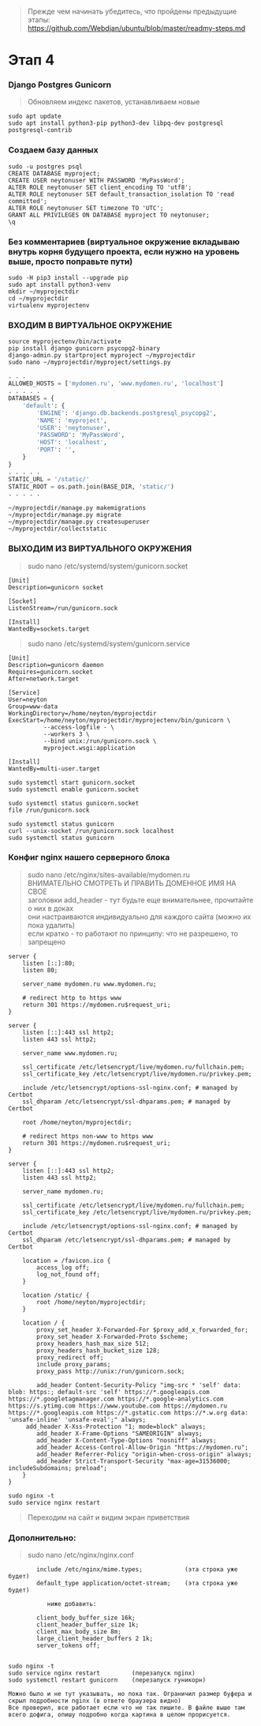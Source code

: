 > Прежде чем начинать убедитесь, что пройдены предыдущие этапы:  
> https://github.com/Webdjan/ubuntu/blob/master/readmy-steps.md

# Этап 4

### Django Postgres Gunicorn

> Обновляем индекс пакетов, устанавливаем новые

```text
sudo apt update
sudo apt install python3-pip python3-dev libpq-dev postgresql postgresql-contrib
```

### Создаем базу данных

```text
sudo -u postgres psql
CREATE DATABASE myproject;
CREATE USER neytonuser WITH PASSWORD 'MyPassWord';
ALTER ROLE neytonuser SET client_encoding TO 'utf8';
ALTER ROLE neytonuser SET default_transaction_isolation TO 'read committed';
ALTER ROLE neytonuser SET timezone TO 'UTC';
GRANT ALL PRIVILEGES ON DATABASE myproject TO neytonuser;
\q
```

### Без комментариев (виртуальное окружение вкладываю внутрь корня будущего проекта, если нужно на уровень выше, просто поправьте пути)

```text
sudo -H pip3 install --upgrade pip
sudo apt install python3-venv
mkdir ~/myprojectdir
cd ~/myprojectdir
virtualenv myprojectenv
```
 ### ВХОДИМ В ВИРТУАЛЬНОЕ ОКРУЖЕНИЕ

```text
source myprojectenv/bin/activate
pip install django gunicorn psycopg2-binary
django-admin.py startproject myproject ~/myprojectdir
sudo nano ~/myprojectdir/myproject/settings.py
```

```python
. . .
ALLOWED_HOSTS = ['mydomen.ru', 'www.mydomen.ru', 'localhost']
. . . . .
DATABASES = {
    'default': {
        'ENGINE': 'django.db.backends.postgresql_psycopg2',
        'NAME': 'myproject',
        'USER': 'neytonuser',
        'PASSWORD': 'MyPassWord',
        'HOST': 'localhost',
        'PORT': '',
    }
}
. . . . .
STATIC_URL = '/static/'
STATIC_ROOT = os.path.join(BASE_DIR, 'static/')
. . . . .

```

```text
~/myprojectdir/manage.py makemigrations
~/myprojectdir/manage.py migrate
~/myprojectdir/manage.py createsuperuser
~/myprojectdir/collectstatic
```

### ВЫХОДИМ ИЗ ВИРТУАЛЬНОГО ОКРУЖЕНИЯ

> sudo nano /etc/systemd/system/gunicorn.socket

```text
[Unit]
Description=gunicorn socket

[Socket]
ListenStream=/run/gunicorn.sock

[Install]
WantedBy=sockets.target
```

> sudo nano /etc/systemd/system/gunicorn.service

```text
[Unit]
Description=gunicorn daemon
Requires=gunicorn.socket
After=network.target

[Service]
User=neyton
Group=www-data
WorkingDirectory=/home/neyton/myprojectdir
ExecStart=/home/neyton/myprojectdir/myprojectenv/bin/gunicorn \
          --access-logfile - \
          --workers 3 \
          --bind unix:/run/gunicorn.sock \
          myproject.wsgi:application

[Install]
WantedBy=multi-user.target
```

```text
sudo systemctl start gunicorn.socket
sudo systemctl enable gunicorn.socket

sudo systemctl status gunicorn.socket
file /run/gunicorn.sock

sudo systemctl status gunicorn
curl --unix-socket /run/gunicorn.sock localhost
sudo systemctl status gunicorn
```

### Конфиг nginx нашего серверного блока

> sudo nano /etc/nginx/sites-available/mydomen.ru  
> ВНИМАТЕЛЬНО СМОТРЕТЬ И ПРАВИТЬ ДОМЕННОЕ ИМЯ НА СВОЕ  
> заголовки add_header  - тут будьте еще внимательнее, прочитайте о них в доках  
> они настраиваются индивидуально для каждого сайта (можно их пока удалить)  
> если кратко - то работают по принципу: что не разрешено, то запрещено

```text
server {
    listen [::]:80;
    listen 80;

    server_name mydomen.ru www.mydomen.ru;
    
    # redirect http to https www
    return 301 https://mydomen.ru$request_uri;
}

server {
    listen [::]:443 ssl http2;
    listen 443 ssl http2;

    server_name www.mydomen.ru;

    ssl_certificate /etc/letsencrypt/live/mydomen.ru/fullchain.pem;
    ssl_certificate_key /etc/letsencrypt/live/mydomen.ru/privkey.pem;
    
    include /etc/letsencrypt/options-ssl-nginx.conf; # managed by Certbot
    ssl_dhparam /etc/letsencrypt/ssl-dhparams.pem; # managed by Certbot

    root /home/neyton/myprojectdir;

    # redirect https non-www to https www
    return 301 https://mydomen.ru$request_uri;
}

server {
    listen [::]:443 ssl http2;
    listen 443 ssl http2;

    server_name mydomen.ru;

    ssl_certificate /etc/letsencrypt/live/mydomen.ru/fullchain.pem;
    ssl_certificate_key /etc/letsencrypt/live/mydomen.ru/privkey.pem;

    include /etc/letsencrypt/options-ssl-nginx.conf; # managed by Certbot
    ssl_dhparam /etc/letsencrypt/ssl-dhparams.pem; # managed by Certbot

    location = /favicon.ico {
        access_log off;
        log_not_found off;
    }

    location /static/ {
        root /home/neyton/myprojectdir;
    }

    location / {
        proxy_set_header X-Forwarded-For $proxy_add_x_forwarded_for;
        proxy_set_header X-Forwarded-Proto $scheme;
        proxy_headers_hash_max_size 512;
        proxy_headers_hash_bucket_size 128;
        proxy_redirect off;
        include proxy_params;
        proxy_pass http://unix:/run/gunicorn.sock;

        add_header Content-Security-Policy "img-src * 'self' data: blob: https:; default-src 'self' https://*.googleapis.com https://*.googletagmanager.com https://*.google-analytics.com https://s.ytimg.com https://www.youtube.com https://mydomen.ru https://*.googleapis.com https://*.gstatic.com https://*.w.org data: 'unsafe-inline' 'unsafe-eval';" always;
     add_header X-Xss-Protection "1; mode=block" always;
        add_header X-Frame-Options "SAMEORIGIN" always;
        add_header X-Content-Type-Options "nosniff" always;
        add_header Access-Control-Allow-Origin "https://mydomen.ru";
        add_header Referrer-Policy "origin-when-cross-origin" always;
        add_header Strict-Transport-Security "max-age=31536000; includeSubdomains; preload";
    }
}
```


```text
sudo nginx -t
sudo service nginx restart
```

> Переходим на сайт и видим экран приветствия


### Дополнительно:


> sudo nano /etc/nginx/nginx.conf

```text
        include /etc/nginx/mime.types;            (эта строка уже будет)
        default_type application/octet-stream;    (эта строка уже будет)
                     
           ниже добавить:

        client_body_buffer_size 16k;
        client_header_buffer_size 1k;
        client_max_body_size 8m;
        large_client_header_buffers 2 1k;
        server_tokens off;


```

```text
sudo nginx -t
sudo service nginx restart         (перезапуск nginx)
sudo systemctl restart gunicorn    (перезапуск гуникорн)

```

```text
Можно было и не тут указывать, но пока так. Ограничил размер буфера и скрыл подробности nginx (в ответе браузера видно)
Все проверил, все работает если что не так пишите. В файле выше там всего дофига, опишу подробно когда картина в целом прорисуется.
```
